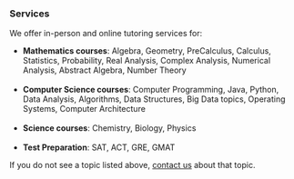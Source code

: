 ### Services 

We offer in-person and online tutoring services for:

  * **Mathematics courses**: Algebra, Geometry, PreCalculus, Calculus, Statistics, Probability, Real Analysis, Complex Analysis, Numerical Analysis, Abstract Algebra, Number Theory
<br><br>
  * **Computer Science courses**: Computer Programming, Java, Python, Data Analysis, Algorithms, Data Structures, Big Data topics, Operating Systems, Computer Architecture
<br><br>
  * **Science courses**: Chemistry, Biology, Physics
<br><br>
  * **Test Preparation**: SAT, ACT, GRE, GMAT

If you do not see a topic listed above, <a href="contact">contact us</a> about that topic.
